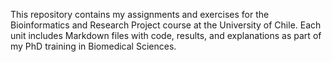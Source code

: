 This repository contains my assignments and exercises for the Bioinformatics and Research Project course at the University of Chile. Each unit includes Markdown files with code, results, and explanations as part of my PhD training in Biomedical Sciences.
